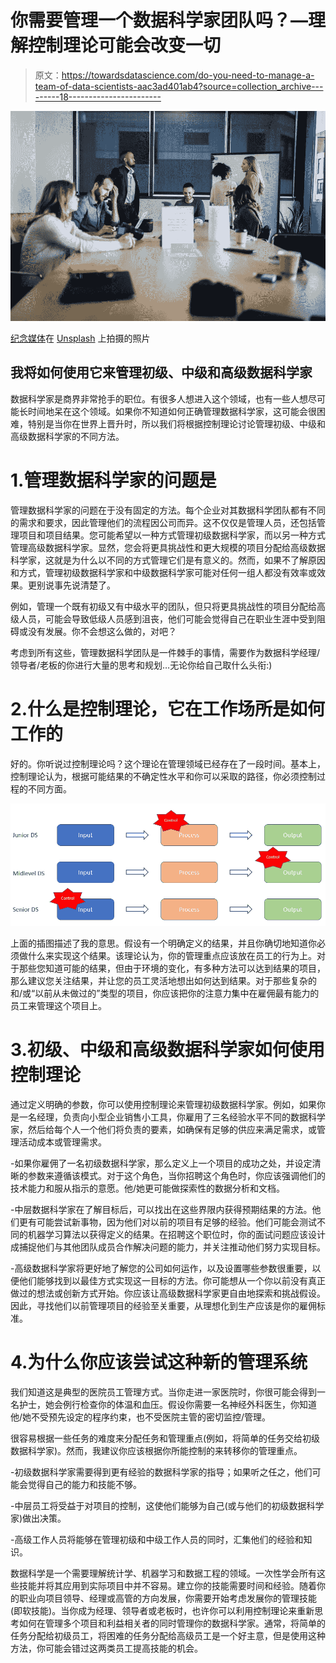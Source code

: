 # 你需要管理一个数据科学家团队吗？—理解控制理论可能会改变一切

> 原文：<https://towardsdatascience.com/do-you-need-to-manage-a-team-of-data-scientists-aac3ad401ab4?source=collection_archive---------18----------------------->

![](img/c41a509978eccd2e3127d97df5b0dcfb.png)

[纪念媒体](https://unsplash.com/@heymemento?utm_source=unsplash&utm_medium=referral&utm_content=creditCopyText)在 [Unsplash](https://unsplash.com/s/photos/leadership?utm_source=unsplash&utm_medium=referral&utm_content=creditCopyText) 上拍摄的照片

## 我将如何使用它来管理初级、中级和高级数据科学家

数据科学家是商界非常抢手的职位。有很多人想进入这个领域，也有一些人想尽可能长时间地呆在这个领域。如果你不知道如何正确管理数据科学家，这可能会很困难，特别是当你在世界上晋升时，所以我们将根据控制理论讨论管理初级、中级和高级数据科学家的不同方法。

# 1.管理数据科学家的问题是

管理数据科学家的问题在于没有固定的方法。每个企业对其数据科学团队都有不同的需求和要求，因此管理他们的流程因公司而异。这不仅仅是管理人员，还包括管理项目和项目结果。您可能希望以一种方式管理初级数据科学家，而以另一种方式管理高级数据科学家。显然，您会将更具挑战性和更大规模的项目分配给高级数据科学家，这就是为什么以不同的方式管理它们是有意义的。然而，如果不了解原因和方式，管理初级数据科学家和中级数据科学家可能对任何一组人都没有效率或效果。更别说事先说清楚了。

例如，管理一个既有初级又有中级水平的团队，但只将更具挑战性的项目分配给高级人员，可能会导致低级人员感到沮丧，他们可能会觉得自己在职业生涯中受到阻碍或没有发展。你不会想这么做的，对吧？

考虑到所有这些，管理数据科学团队是一件棘手的事情，需要作为数据科学经理/领导者/老板的你进行大量的思考和规划…无论你给自己取什么头衔:)

# 2.什么是控制理论，它在工作场所是如何工作的

好的。你听说过控制理论吗？这个理论在管理领域已经存在了一段时间。基本上，控制理论认为，根据可能结果的不确定性水平和你可以采取的路径，你必须控制过程的不同方面。

![](img/ea44fbbfdaeb330e815f942dc1e7ad60.png)

上面的插图描述了我的意思。假设有一个明确定义的结果，并且你确切地知道你必须做什么来实现这个结果。该理论认为，你的管理重点应该放在员工的行为上。对于那些您知道可能的结果，但由于环境的变化，有多种方法可以达到结果的项目，那么建议您关注结果，并让您的员工灵活地想出如何达到结果。对于那些复杂的和/或“以前从未做过的”类型的项目，你应该把你的注意力集中在雇佣最有能力的员工来管理这个项目上。

# 3.初级、中级和高级数据科学家如何使用控制理论

通过定义明确的参数，你可以使用控制理论来管理初级数据科学家。例如，如果你是一名经理，负责向小型企业销售小工具，你雇用了三名经验水平不同的数据科学家，然后给每个人一个他们将负责的要素，如确保有足够的供应来满足需求，或管理活动成本或管理需求。

-如果你雇佣了一名初级数据科学家，那么定义上一个项目的成功之处，并设定清晰的参数来遵循该模式。对于这个角色，当你招聘这个角色时，你应该强调他们的技术能力和服从指示的意愿。他/她更可能做探索性的数据分析和文档。

-中层数据科学家在了解目标后，可以找出在这些界限内获得预期结果的方法。他们更有可能尝试新事物，因为他们对以前的项目有足够的经验。他们可能会测试不同的机器学习算法以获得定义的结果。在招聘这个职位时，你的面试问题应该设计成捕捉他们与其他团队成员合作解决问题的能力，并关注推动他们努力实现目标。

-高级数据科学家将更好地了解您的公司如何运作，以及设置哪些参数很重要，以便他们能够找到以最佳方式实现这一目标的方法。你可能想从一个你以前没有真正做过的想法或创新方式开始。你应该让高级数据科学家更自由地探索和挑战假设。因此，寻找他们以前管理项目的经验至关重要，从理想化到生产应该是你的雇佣标准。

# 4.为什么你应该尝试这种新的管理系统

我们知道这是典型的医院员工管理方式。当你走进一家医院时，你很可能会得到一名护士，她会例行检查你的体温和血压。假设你需要一名神经外科医生，你知道他/她不受预先设定的程序约束，也不受医院主管的密切监控/管理。

很容易根据一些任务的难度来分配任务和管理重点(例如，将简单的任务交给初级数据科学家)。然而，我建议你应该根据你所能控制的来转移你的管理重点。

-初级数据科学家需要得到更有经验的数据科学家的指导；如果听之任之，他们可能会觉得自己的能力和技能不够。

-中层员工将受益于对项目的控制，这使他们能够为自己(或与他们的初级数据科学家)做出决策。

-高级工作人员将能够在管理初级和中级工作人员的同时，汇集他们的经验和知识。

数据科学是一个需要理解统计学、机器学习和数据工程的领域。一次性学会所有这些技能并将其应用到实际项目中并不容易。建立你的技能需要时间和经验。随着你的职业向项目领导、经理或高管的方向发展，你需要开始考虑发展你的管理技能(即软技能)。当你成为经理、领导者或老板时，也许你可以利用控制理论来重新思考如何在管理多个项目和利益相关者的同时管理你的数据科学家。通常，将简单的任务分配给初级员工，将困难的任务分配给高级员工是一个好主意，但是使用这种方法，你可能会错过这两类员工提高技能的机会。